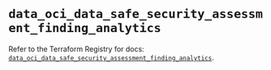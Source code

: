 # `data_oci_data_safe_security_assessment_finding_analytics`

Refer to the Terraform Registry for docs: [`data_oci_data_safe_security_assessment_finding_analytics`](https://registry.terraform.io/providers/oracle/oci/6.18.0/docs/data-sources/data_safe_security_assessment_finding_analytics).
